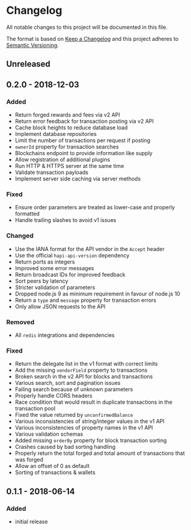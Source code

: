 # Changelog

All notable changes to this project will be documented in this file.

The format is based on [Keep a Changelog](http://keepachangelog.com/en/1.0.0/)
and this project adheres to [Semantic Versioning](http://semver.org/spec/v2.0.0.html).

## Unreleased

## 0.2.0 - 2018-12-03

### Added

- Return forged rewards and fees via v2 API
- Return error feedback for transaction posting via v2 API
- Cache block heights to reduce database load
- Implement database repositories
- Limit the number of transactions per request if posting
- `ownerId` property for transaction searches
- Blockchains endpoint to provide information like supply
- Allow registration of additional plugins
- Run HTTP & HTTPS server at the same time
- Validate transaction payloads
- Implement server side caching via server methods

### Fixed

- Ensure order parameters are treated as lower-case and properly formatted
- Handle trailing slashes to avoid v1 issues

### Changed

- Use the IANA format for the API vendor in the `Accept` header
- Use the official `hapi-api-version` dependency
- Return ports as integers
- Improved some error messages
- Return broadcast IDs for improved feedback
- Sort peers by latency
- Stricter validation of parameters
- Dropped node.js 9 as minimum requirement in favour of node.js 10
- Return a `type` and `message` property for transaction errors
- Only allow JSON requests to the API

### Removed

- All `redis` integrations and dependencies

### Fixed

- Return the delegate list in the v1 format with correct limits
- Add the missing `vendorField` property to transactions
- Broken search in the v2 API for blocks and transactions
- Various search, sort and pagination issues
- Failing search because of unknown parameters
- Properly handle CORS headers
- Race condition that would result in duplicate transactions in the transaction pool
- Fixed the value returned by `unconfirmedBalance`
- Various inconsistencies of string/integer values in the v1 API
- Various inconsistencies of property names in the v1 API
- Various validation schemas
- Added missing `orderBy` property for block transaction sorting
- Crashes caused by bad sorting handling
- Properly return the total forged and total amount of transactions that was forged
- Allow an offset of 0 as default
- Sorting of transactions & wallets

## 0.1.1 - 2018-06-14

### Added

- initial release
